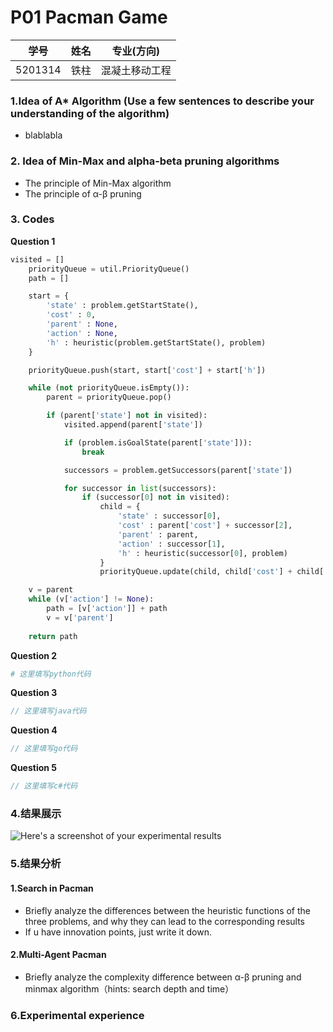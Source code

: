 # P01 Pacman Game

| 学号    | 姓名 | 专业(方向)     |
| ------- | ---- | -------------- |
| 5201314 | 铁柱 | 混凝土移动工程 |

### 1.Idea of A* Algorithm (Use a few sentences to describe your understanding of the algorithm)

- blablabla

### 2. Idea of Min-Max and alpha-beta pruning algorithms

- The principle of Min-Max algorithm
- The principle of α-β pruning

### 3. Codes

**Question 1**

```python
visited = []
    priorityQueue = util.PriorityQueue()
    path = [] 

    start = {
        'state' : problem.getStartState(),
        'cost' : 0,
        'parent' : None,
        'action' : None,
        'h' : heuristic(problem.getStartState(), problem)
    }

    priorityQueue.push(start, start['cost'] + start['h'])

    while (not priorityQueue.isEmpty()):
        parent = priorityQueue.pop()

        if (parent['state'] not in visited):
            visited.append(parent['state'])

            if (problem.isGoalState(parent['state'])):
                break

            successors = problem.getSuccessors(parent['state'])

            for successor in list(successors):
                if (successor[0] not in visited):
                    child = {
                        'state' : successor[0],
                        'cost' : parent['cost'] + successor[2],
                        'parent' : parent,
                        'action' : successor[1],
                        'h' : heuristic(successor[0], problem)
                    }
                    priorityQueue.update(child, child['cost'] + child['h'])

    v = parent
    while (v['action'] != None):
        path = [v['action']] + path
        v = v['parent']
    
    return path
```

**Question 2**

```python
# 这里填写python代码
```

**Question 3**

```java
// 这里填写java代码
```

**Question 4**

```go
// 这里填写go代码
```

**Question 5**

```c#
// 这里填写c#代码
```

### 4.结果展示

![Here's a screenshot of your experimental results]()

### 5.结果分析

#### 1.Search in Pacman

- Briefly analyze the differences between the heuristic functions of the three problems, and why they can lead to the corresponding results 
- If u have innovation points, just write it down.

#### 2.Multi-Agent Pacman

- Briefly analyze the complexity difference between α-β pruning and minmax algorithm（hints: search depth and time）

### 6.Experimental experience
